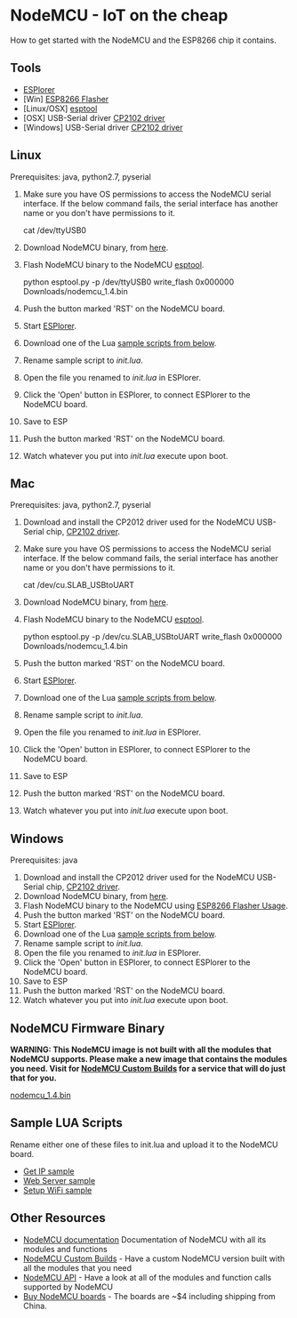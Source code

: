 # NodeMCU - IoT on the cheap
How to get started with the NodeMCU and the ESP8266 chip it contains.

## Tools
 * [ESPlorer](http://esp8266.ru/esplorer-latest/?f=ESPlorer.zip)
 * [Win] [ESP8266 Flasher](https://github.com/nodemcu/nodemcu-flasher/blob/master/Win32/Release/ESP8266Flasher.exe)
 * [Linux/OSX] [esptool](https://github.com/themadinventor/esptool)
 * [OSX] USB-Serial driver [CP2102 driver](https://www.silabs.com/Support%20Documents/Software/Mac_OSX_VCP_Driver.zip)
 * [Windows] USB-Serial driver [CP2102 driver](https://www.silabs.com/Support%20Documents/Software/CP210x_VCP_Windows.zip)

## Linux
Prerequisites: java, python2.7, pyserial

  1. Make sure you have OS permissions to access the NodeMCU serial interface. If the below command fails, the serial interface has another name or you don't have permissions to it.

        cat /dev/ttyUSB0

  2. Download NodeMCU binary, from [here](nodemcu_1.4.bin?raw=true).
  3. Flash NodeMCU binary to the NodeMCU [esptool](https://github.com/themadinventor/esptool).

        python esptool.py -p /dev/ttyUSB0 write_flash 0x000000 Downloads/nodemcu_1.4.bin

  4. Push the button marked 'RST' on the NodeMCU board.
  5. Start [ESPlorer](http://esp8266.ru/esplorer-latest/?f=ESPlorer.zip).
  6. Download one of the Lua [sample scripts from below](#samples).
  7. Rename sample script to _init.lua_.
  8. Open the file you renamed to _init.lua_ in ESPlorer.
  9. Click the 'Open' button in ESPlorer, to connect ESPlorer to the NodeMCU board.
  10. Save to ESP
  11. Push the button marked 'RST' on the NodeMCU board.
  12. Watch whatever you put into _init.lua_ execute upon boot.


## Mac
Prerequisites: java, python2.7, pyserial

  1. Download and install the CP2012 driver used for the NodeMCU USB-Serial chip, [CP2102 driver](https://www.silabs.com/Support%20Documents/Software/Mac_OSX_VCP_Driver.zip).
  2. Make sure you have OS permissions to access the NodeMCU serial interface. If the below command fails, the serial interface has another name or you don't have permissions to it.

        cat /dev/cu.SLAB_USBtoUART

  3. Download NodeMCU binary, from [here](nodemcu_1.4.bin?raw=true).
  4. Flash NodeMCU binary to the NodeMCU [esptool](https://github.com/themadinventor/esptool).

        python esptool.py -p /dev/cu.SLAB_USBtoUART write_flash 0x000000 Downloads/nodemcu_1.4.bin

  5. Push the button marked 'RST' on the NodeMCU board.
  6. Start [ESPlorer](http://esp8266.ru/esplorer-latest/?f=ESPlorer.zip).
  7. Download one of the Lua [sample scripts from below](#samples).
  8. Rename sample script to _init.lua_.
  9. Open the file you renamed to _init.lua_ in ESPlorer.
  10. Click the 'Open' button in ESPlorer, to connect ESPlorer to the NodeMCU board.
  11. Save to ESP
  12. Push the button marked 'RST' on the NodeMCU board.
  13. Watch whatever you put into _init.lua_ execute upon boot.

## Windows
Prerequisites: java

  1. Download and install the CP2012 driver used for the NodeMCU USB-Serial chip, [CP2102 driver](https://www.silabs.com/Support%20Documents/Software/CP210x_VCP_Windows.zip).
  2. Download NodeMCU binary, from [here](nodemcu_1.4.bin?raw=true).
  3. Flash NodeMCU binary to the NodeMCU using [ESP8266 Flasher Usage](https://github.com/nodemcu/nodemcu-flasher).
  4. Push the button marked 'RST' on the NodeMCU board.
  5. Start [ESPlorer](http://esp8266.ru/esplorer-latest/?f=ESPlorer.zip).
  6. Download one of the Lua [sample scripts from below](#samples).
  7. Rename sample script to _init.lua_.
  8. Open the file you renamed to _init.lua_ in ESPlorer.
  9. Click the 'Open' button in ESPlorer, to connect ESPlorer to the NodeMCU board.
  10. Save to ESP
  11. Push the button marked 'RST' on the NodeMCU board.
  12. Watch whatever you put into _init.lua_ execute upon boot.




## NodeMCU Firmware Binary
**WARNING: This NodeMCU image is not built with all the modules that NodeMCU supports. Please make a new image that contains the modules you need. Visit for [NodeMCU Custom Builds](http://frightanic.com/nodemcu-custom-build/) for a service that will do just that for you.**

[nodemcu_1.4.bin](nodemcu_1.4.bin?raw=true)



## <a name="samples"></a>Sample LUA Scripts
Rename either one of these files to init.lua and upload it to the NodeMCU board.

 * [Get IP sample](lua_samples/get_ip/init.lua?raw=true)
 * [Web Server sample](lua_samples/webserver/init.lua?raw=true) 
 * [Setup WiFi sample](lua_samples/setup_wifi/init.lua?raw=true)


## Other Resources

 * [NodeMCU documentation](https://nodemcu.readthedocs.io/en/master/) Documentation of NodeMCU with all its modules and functions
 * [NodeMCU Custom Builds](http://frightanic.com/nodemcu-custom-build/) - Have a custom NodeMCU version built with all the modules that you need
 * [NodeMCU API](https://github.com/nodemcu/nodemcu-firmware/wiki/nodemcu_api_en) - Have a look at all of the modules and function calls supported by NodeMCU
 * [Buy NodeMCU boards](http://www.aliexpress.com/item/New-Wireless-module-NodeMcu-Lua-WIFI-Internet-of-Things-development-board-based-ESP8266-with-pcb-Antenna/32299982691.html?ws_ab_test=searchweb201556_6,searchweb201644_1_79_78_77_82_80_62_81,searchweb201560_4) - The boards are ~$4 including shipping from China. 
